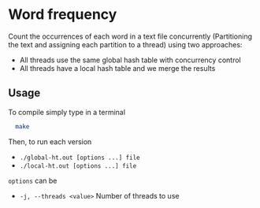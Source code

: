 # Word frequency

Count the occurrences of each word in a text file concurrently (Partitioning the text and assigning each partition to a thread) using two approaches:

  - All threads use the same global hash table with concurrency control
  - All threads have a local hash table and we merge the results

## Usage

To compile simply type in a terminal

```bash
  make
```

Then, to run each version

  - `./global-ht.out [options ...] file`
  - `./local-ht.out [options ...] file`

`options` can be

  - `-j, --threads <value>` Number of threads to use
 
